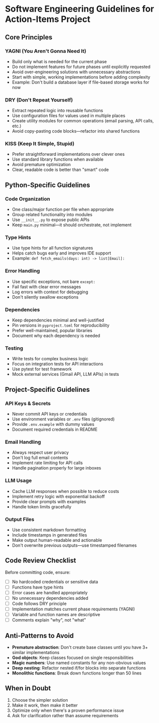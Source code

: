 # Software Engineering Guidelines for Action-Items Project

## Core Principles

### YAGNI (You Aren't Gonna Need It)
- Build only what is needed for the current phase
- Do not implement features for future phases until explicitly requested
- Avoid over-engineering solutions with unnecessary abstractions
- Start with simple, working implementations before adding complexity
- Example: Don't build a database layer if file-based storage works for now

### DRY (Don't Repeat Yourself)
- Extract repeated logic into reusable functions
- Use configuration files for values used in multiple places
- Create utility modules for common operations (email parsing, API calls, etc.)
- Avoid copy-pasting code blocks—refactor into shared functions

### KISS (Keep It Simple, Stupid)
- Prefer straightforward implementations over clever ones
- Use standard library functions when available
- Avoid premature optimization
- Clear, readable code is better than "smart" code

## Python-Specific Guidelines

### Code Organization
- One class/major function per file when appropriate
- Group related functionality into modules
- Use `__init__.py` to expose public APIs
- Keep `main.py` minimal—it should orchestrate, not implement

### Type Hints
- Use type hints for all function signatures
- Helps catch bugs early and improves IDE support
- Example: `def fetch_emails(days: int) -> list[Email]:`

### Error Handling
- Use specific exceptions, not bare `except:`
- Fail fast with clear error messages
- Log errors with context for debugging
- Don't silently swallow exceptions

### Dependencies
- Keep dependencies minimal and well-justified
- Pin versions in `pyproject.toml` for reproducibility
- Prefer well-maintained, popular libraries
- Document why each dependency is needed

### Testing
- Write tests for complex business logic
- Focus on integration tests for API interactions
- Use pytest for test framework
- Mock external services (Gmail API, LLM APIs) in tests

## Project-Specific Guidelines

### API Keys & Secrets
- Never commit API keys or credentials
- Use environment variables or `.env` files (gitignored)
- Provide `.env.example` with dummy values
- Document required credentials in README

### Email Handling
- Always respect user privacy
- Don't log full email contents
- Implement rate limiting for API calls
- Handle pagination properly for large inboxes

### LLM Usage
- Cache LLM responses when possible to reduce costs
- Implement retry logic with exponential backoff
- Provide clear prompts with examples
- Handle token limits gracefully

### Output Files
- Use consistent markdown formatting
- Include timestamps in generated files
- Make output human-readable and actionable
- Don't overwrite previous outputs—use timestamped filenames

## Code Review Checklist

Before committing code, ensure:
- [ ] No hardcoded credentials or sensitive data
- [ ] Functions have type hints
- [ ] Error cases are handled appropriately
- [ ] No unnecessary dependencies added
- [ ] Code follows DRY principle
- [ ] Implementation matches current phase requirements (YAGNI)
- [ ] Variable and function names are descriptive
- [ ] Comments explain "why", not "what"

## Anti-Patterns to Avoid

- **Premature abstraction**: Don't create base classes until you have 3+ similar implementations
- **God objects**: Keep classes focused on single responsibilities
- **Magic numbers**: Use named constants for any non-obvious values
- **Deep nesting**: Refactor nested if/for blocks into separate functions
- **Monolithic functions**: Break down functions longer than 50 lines

## When in Doubt

1. Choose the simpler solution
2. Make it work, then make it better
3. Optimize only when there's a proven performance issue
4. Ask for clarification rather than assume requirements
